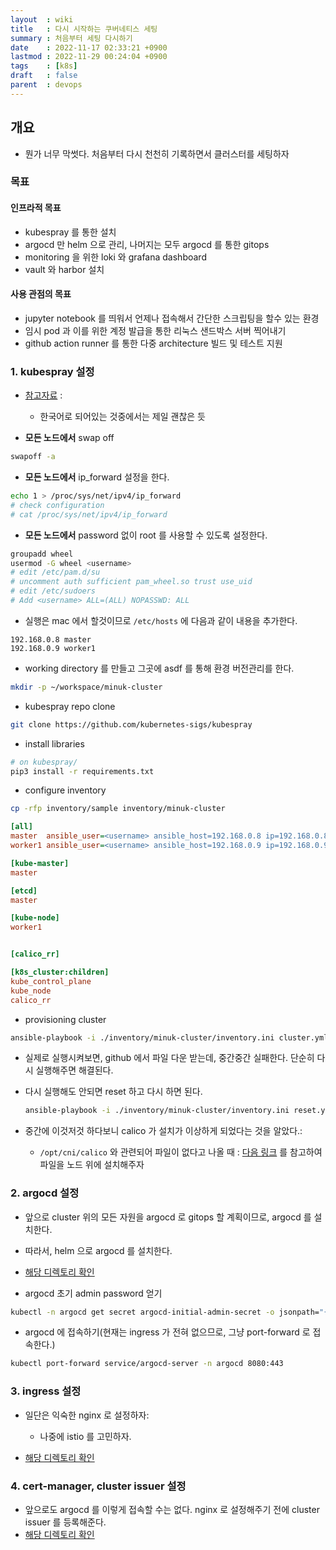 ```yaml
---
layout  : wiki
title   : 다시 시작하는 쿠버네티스 세팅
summary : 처음부터 세팅 다시하기
date    : 2022-11-17 02:33:21 +0900
lastmod : 2022-11-29 00:24:04 +0900
tags    : [k8s]
draft   : false
parent  : devops
---
```


## 개요
- 뭔가 너무 막썻다. 처음부터 다시 천천히 기록하면서 클러스터를 세팅하자

### 목표
#### 인프라적 목표
- kubespray 를 통한 설치
- argocd 만 helm 으로 관리, 나머지는 모두 argocd 를 통한 gitops
- monitoring 을 위한 loki 와 grafana dashboard
- vault 와 harbor 설치

#### 사용 관점의 목표
- jupyter notebook 를 띄워서 언제나 접속해서 간단한 스크립팅을 할수 있는 환경
- 임시 pod 과 이를 위한 계정 발급을 통한 리눅스 샌드박스 서버 찍어내기
- github action runner 를 통한 다중 architecture 빌드 및 테스트 지원


### 1. kubespray 설정
- [참고자료](https://developer-ankiwoong.tistory.com/1673) :
  - 한국어로 되어있는 것중에서는 제일 괜찮은 듯

- **모든 노드에서** swap off

```bash
swapoff -a
```

- **모든 노드에서** ip_forward 설정을 한다.

```bash
echo 1 > /proc/sys/net/ipv4/ip_forward
# check configuration
# cat /proc/sys/net/ipv4/ip_forward
```

- **모든 노드에서** password 없이 root 를 사용할 수 있도록 설정한다.

```bash
groupadd wheel
usermod -G wheel <username>
# edit /etc/pam.d/su
# uncomment auth sufficient pam_wheel.so trust use_uid
# edit /etc/sudoers
# Add <username> ALL=(ALL) NOPASSWD: ALL
```


- 실행은 mac 에서 할것이므로 `/etc/hosts` 에 다음과 같이 내용을 추가한다.

```
192.168.0.8 master
192.168.0.9 worker1
```

- working directory 를 만들고 그곳에 asdf 를 통해 환경 버전관리를 한다.

```bash
mkdir -p ~/workspace/minuk-cluster
```

- kubespray repo clone

```bash
git clone https://github.com/kubernetes-sigs/kubespray
```

- install libraries

```bash
# on kubespray/
pip3 install -r requirements.txt
```

- configure inventory

```bash
cp -rfp inventory/sample inventory/minuk-cluster
```

```ini
[all]
master  ansible_user=<username> ansible_host=192.168.0.8 ip=192.168.0.8
worker1 ansible_user=<username> ansible_host=192.168.0.9 ip=192.168.0.9

[kube-master]
master

[etcd]
master

[kube-node]
worker1


[calico_rr]

[k8s_cluster:children]
kube_control_plane
kube_node
calico_rr
```

- provisioning cluster

```bash
ansible-playbook -i ./inventory/minuk-cluster/inventory.ini cluster.yml --become --become-user=root
```

  - 실제로 실행시켜보면, github 에서 파일 다운 받는데, 중간중간 실패한다. 단순히 다시 실행해주면 해결된다.
  - 다시 실행해도 안되면 reset 하고 다시 하면 된다.

    ```bash
    ansible-playbook -i ./inventory/minuk-cluster/inventory.ini reset.yml --become --become-user=root
    ```

- 중간에 이것저것 하다보니 calico 가 설치가 이상하게 되었다는 것을 알았다.:
  - `/opt/cni/calico` 와 관련되어 파일이 없다고 나올 때 : [다음 링크](https://projectcalico.docs.tigera.io/getting-started/kubernetes/hardway/install-cni-plugin) 를 참고하여 파일을 노드 위에 설치해주자

### 2. argocd 설정
- 앞으로 cluster 위의 모든 자원을 argocd 로 gitops 할 계획이므로, argocd 를 설치한다.
- 따라서, helm 으로 argocd 를 설치한다.

- [해당 디렉토리 확인](https://github.com/minuk-dev/minuk-cluster/tree/master/helm/argocd)

- argocd 초기 admin password 얻기

```bash
kubectl -n argocd get secret argocd-initial-admin-secret -o jsonpath="{.data.password}" | base64 -d
```

- argocd 에 접속하기(현재는 ingress 가 전혀 없으므로, 그냥 port-forward 로 접속한다.)

```bash
kubectl port-forward service/argocd-server -n argocd 8080:443
```

### 3. ingress 설정

- 일단은 익숙한 nginx 로 설정하자:
  - 나중에 istio 를 고민하자.

- [해당 디렉토리 확인](https://github.com/minuk-dev/minuk-cluster/tree/master/argocd/nginx-ingress-controller)

### 4. cert-manager, cluster issuer 설정

- 앞으로도 argocd 를 이렇게 접속할 수는 없다. nginx 로 설정해주기 전에 cluster issuer 를 등록해준다.
- [해당 디렉토리 확인](https://github.com/minuk-dev/minuk-cluster/tree/master/argocd/cert-manager)
